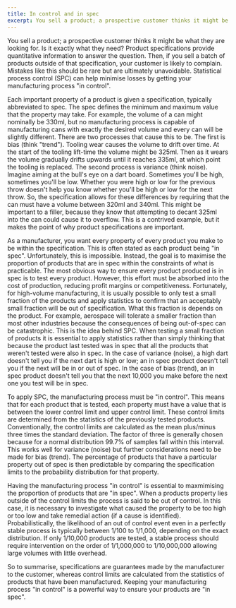 ```yaml
---
title: In control and in spec
excerpt: You sell a product; a prospective customer thinks it might be what they are looking for. Is it exactly what they need? Product specifications provide quantitative information to answer the question. Then, if you sell a batch of products outside of that specification, your customer is likely to complain. Mistakes like this should be rare but are ultimately unavoidable. Statistical process control (SPC) can help minimise losses by getting your manufacturing process "in control". 
---
```


You sell a product; a prospective customer thinks it might be what they are looking for. Is it exactly what they need? Product specifications provide quantitative information to answer the question. Then, if you sell a batch of products outside of that specification, your customer is likely to complain. Mistakes like this should be rare but are ultimately unavoidable. Statistical process control (SPC) can help minimise losses by getting your manufacturing process "in control". 

Each important property of a product is given a specification, typically abbreviated to spec. The spec defines the minimum and maximum value that the property may take. For example, the volume of a can might nominally be 330ml, but no manufacturing process is capable of manufacturing cans with exactly the desired volume and every can will be slightly different. There are two processes that cause this to be. The first is bias (think "trend"). Tooling wear causes the volume to drift over time. At the start of the tooling lift-time the volume might be 325ml. Then as it wears the volume gradually drifts upwards until it reaches 335ml, at which point the tooling is replaced. The second process is variance (think noise). Imagine aiming at the bull's eye on a dart board. Sometimes you'll be high, sometimes you'll be low. Whether you were high or low for the previous throw doesn't help you know whether you'll be high or low for the next throw. So, the specification allows for these differences by requiring that the can must have a volume between 320ml and 340ml. This might be important to a filler, because they know that attempting to decant 325ml into the can could cause it to overflow. This is a contrived example, but it makes the point of why product specifications are important.

As a manufacturer, you want every property of every product you make to be within the specification. This is often stated as each product being "in spec". Unfortunately, this is impossible. Instead, the goal is to maximise the proportion of products that are in spec within the constraints of what is practicable. The most obvious way to ensure every product produced is in spec is to test every product. However, this effort must be absorbed into the cost of production, reducing profit margins or competitiveness. Fortunately, for high-volume manufacturing, it is usually possible to only test a small fraction of the products and apply statistics to confirm that an acceptably small fraction will be out of specification. What this fraction is depends on the product. For example, aerospace will tolerate a smaller fraction than most other industries because the consequences of being out-of-spec can be catastrophic. This is the idea behind SPC. When testing a small fraction of products it is essential to apply statistics rather than simply thinking that because the product last tested was in spec that all the products that weren't tested were also in spec. In the case of variance (noise), a high dart doesn't tell you if the next dart is high or low; an in spec product doesn't tell you if the next will be in or out of spec. In the case of bias (trend), an in spec product doesn't tell you that the next 10,000 you make before the next one you test will be in spec. 

To apply SPC, the manufacturing process must be "in control". This means that for each product that is tested, each property must have a value that is between the lower control limit and upper control limit. These control limits are determined from the statistics of the previously tested products. Conventionally, the control limits are calculated as the mean plus/minus three times the standard deviation. The factor of three is generally chosen because for a normal distribution 99.7% of samples fall within this interval. This works well for variance (noise) but further considerations need to be made for bias (trend). The percentage of products that have a particular property out of spec is then predictable by comparing the specification limits to the probability distribution for that property. 

Having the manufacturing process "in control" is essential to maxmimising the proportion of products that are "in spec". When a products property lies outside of the control limits the process is said to be out of control. In this case, it is necessary to investigate what caused the property to be too high or too low and take remedial action (if a cause is identified). Probabilistically, the likelihood of an out of control event even in a perfectly stable process is typically between 1/100 to 1/1,000, depending on the exact distribution. If only 1/10,000 products are tested, a stable process should require intervention on the order of 1/1,000,000 to 1/10,000,000 allowing large volumes with little overhead. 

So to summarise, specifications are guarantees made by the manufacturer to the customer, whereas control limits are calculated from the statistics of products that have been manufactured. Keeping your manufacturing process "in control" is a powerful way to ensure your products are "in spec".
